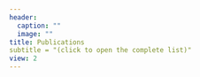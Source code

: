 ```yaml
---
header:
  caption: ""
  image: ""
title: Publications
subtitle = "(click to open the complete list)"
view: 2
---
```

